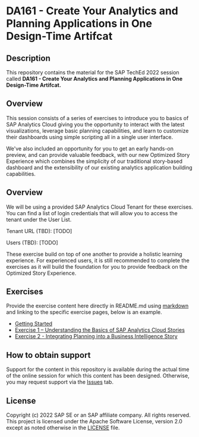 # DA161 - Create Your Analytics and Planning Applications in One Design-Time Artifcat

## Description

This repository contains the material for the SAP TechEd 2022 session called **DA161 - Create Your Analytics and Planning Applications in One Design-Time Artifcat.**

## Overview

This session consists of a series of exercises to introduce you to basics of SAP Analytics Cloud giving you the opportunity to interact with the latest visualizations, leverage basic planning capabilities, and learn to customize their dashboards using simple scripting all in a single user interface.

We've also included an opportunity for you to get an early hands-on preview, and can provide valuable feedback, with our new Optimized Story Experience which combines the simplicity of our traditional story-based dashboard and the extensibility of our existing analytics application building capabilities. 

## Overview

We will be using a provided SAP Analytics Cloud Tenant for these exercises. You can find a list of login credentials that will allow you to access the tenant under the User List.

Tenant URL (TBD): [TODO]

Users (TBD): [TODO]

These exercise build on top of one another to provide a holistic learning experience. For experienced users, it is still recommended to complete the exercises as it will build the foundation for you to provide feedback on the Optimized Story Experience.

## Exercises

Provide the exercise content here directly in README.md using [markdown](https://guides.github.com/features/mastering-markdown/) and linking to the specific exercise pages, below is an example.

- [Getting Started](exercises/ex0/)
- [Exercise 1 – Understanding the Basics of SAP Analytics Cloud Stories](exercises/ex1/)
- [Exercise 2 - Integrating Planning into a Business Intelligence Story](exercises/ex2/)

## How to obtain support

Support for the content in this repository is available during the actual time of the online session for which this content has been designed. Otherwise, you may request support via the [Issues](../../issues) tab.

## License
Copyright (c) 2022 SAP SE or an SAP affiliate company. All rights reserved. This project is licensed under the Apache Software License, version 2.0 except as noted otherwise in the [LICENSE](LICENSES/Apache-2.0.txt) file.
